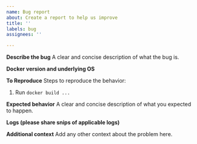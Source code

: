 ```yaml
---
name: Bug report
about: Create a report to help us improve
title: ''
labels: bug
assignees: ''

---
```


**Describe the bug**
A clear and concise description of what the bug is.

**Docker version and underlying OS**

**To Reproduce**
Steps to reproduce the behavior:
1. Run `docker build ...`

**Expected behavior**
A clear and concise description of what you expected to happen.

**Logs (please share snips of applicable logs)**

**Additional context**
Add any other context about the problem here.
